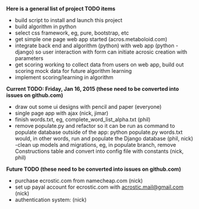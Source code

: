 <!---
markdown syntax: http://daringfireball.net/projects/markdown/syntax
-->

**Here is a general list of project TODO items**

- build script to install and launch this project
- build algorithm in python
- select css framework, eg, pure, bootstrap, etc
- get simple one page web app started (acros.metaboloid.com)
- integrate back end and algorithm (python) with web app (python - django) so user interaction with form can initiate acrosic creation with parameters
- get scoring working to collect data from users on web app, build out scoring mock data for future algorithm learning
- implement scoring/learning in algorithm


**Current TODO: Friday, Jan 16, 2015 (these need to be converted into issues on github.com)**

- draw out some ui designs with pencil and paper (everyone)
- single page app with ajax (nick, jimar)
- finish words.txt, eg, complete_word_list_alpha.txt (phil)
- remove populate.py and refactor so it can be run as command to populate database outside of the app: python populate.py words.txt would, in other words, run and populate the Django database (phil, nick)
-clean up models and migrations, eg, in populate branch, remove Constructions table and convert into config file with constants (nick, phil)

**Future TODO (these need to be converted into issues on github.com)**

- purchase ecrostic.com from namecheap.com (nick)
- set up payal account for ecrostic.com with acrostic.mail@gmail.com (nick)
- authentication system: (nick)